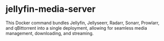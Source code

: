 # jellyfin-media-server
This Docker command bundles Jellyfin, Jellyseerr, Radarr, Sonarr, Prowlarr, and qBittorrent into a single deployment, allowing for seamless media management, downloading, and streaming.
